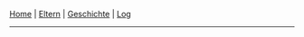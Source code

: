 [Home](./index.html)  | [Eltern](./parents.html) | [Geschichte](./story.html) | [Log](./log.html)

* * *  

‎
